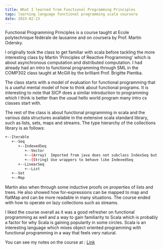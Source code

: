 ```yaml
---
title: What I learned from Functional Programming Principles
tags: learning language functional programming scala coursera
date: 2015-02-23
---
```


Functional Programming Principles is a course taught at Ecole polytechnique fédérale de lausanne and
on coursera by Prof. Martin Odersky.

I originally took the class to get familiar with scala before tackling the more interesting
class by Martin 'Principles of Reactive Programming' which is about asynchronous computation and
distributed computation. I had already had an intro to functional programming through SML in the
COMP302 class taught at McGill by the brilliant Prof. Brigitte Pientka.

The class starts with a model of evaluation for functional programming that is a useful mental
model of how to think about functional programs. It is interesting to note that SICP does a similar
introduction to programming which I think is better than the usual hello world program many intro
cs classes start with.

The rest of the class is about functional programming in scala and the various data structures
available in the extensive scala standard library, such as lists, sets, maps and streams.
The type hierarchy of the collections library is as follows:

```bash
+--Iterable
   +--Seq
      +--IndexedSeq
         +--Vector
         +--(Array)  Imported from java does not subclass IndexSeq but
         +--(String) Use wrappers to behave like IndexedSeq
      +--LinearSeq
         +--List
   +--Set
   +--Map
```

Martin also when through some inductive proofs on properties of lists and trees. He also showed
how for-expressions can be mapped to map and flatMap and can be more readable in many situations.
The course ended with how to operate on lazy collections such as streams.

I liked the course overall as it was a good refresher on functional programming as well and a way
to gain familiarity to Scala which is probably a factor for why Scala is gaining popularity in
some circles. Scala is an interesting language which mixes object oriented programming with
functional programming in a way that feels very natural.

You can see my notes on the course at : [Link](https://github.com/jonfk/notes/blob/master/cs/scala/Functional.Programming.Principles.md)
